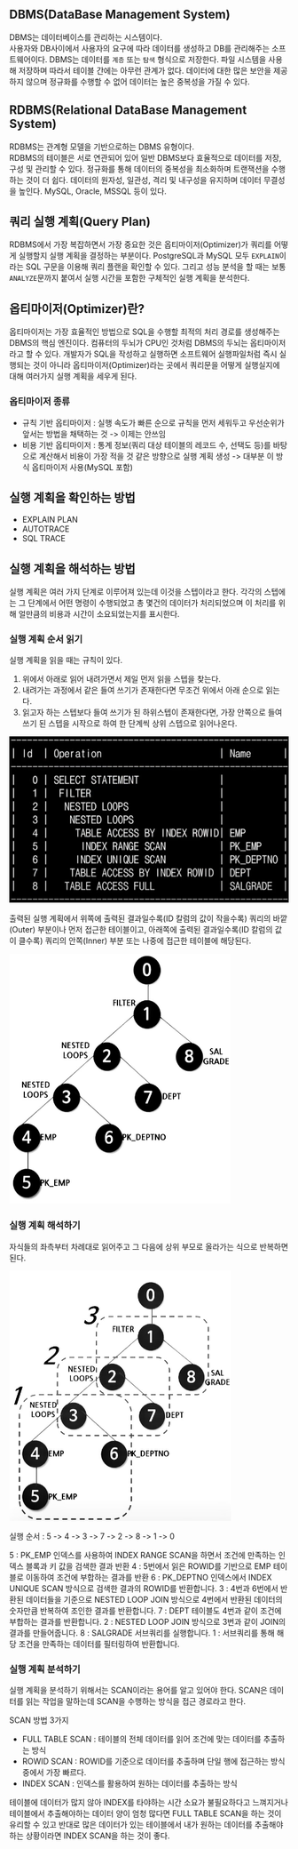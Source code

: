 ## DBMS(DataBase Management System)
DBMS는 데이터베이스를 관리하는 시스템이다.<br>
사용자와 DB사이에서 사용자의 요구에 따라 데이터를 생성하고 DB를 관리해주는 소프트웨어이다.
DBMS는 데이터를 `계층` 또는 `탐색` 형식으로 저장한다.
파일 시스템을 사용해 저장하며 따라서 테이블 간에는 아무런 관계가 없다.
데이터에 대한 많은 보안을 제공하지 않으며 정규화를 수행할 수 없어 데이터는 높은 중복성을 가질 수 있다.

## RDBMS(Relational DataBase Management System)
RDBMS는 관계형 모델을 기반으로하는 DBMS 유형이다.<br>
RDBMS의 테이블은 서로 연관되어 있어 일반 DBMS보다 효율적으로 데이터를 저장, 구성 및 관리할 수 있다.
정규화를 통해 데이터의 중복성을 최소화하며 트랜잭션을 수행하는 것이 더 쉽다.
데이터의 원자성, 일관성, 격리 및 내구성을 유지하며 데이터 무결성을 높인다.
MySQL, Oracle, MSSQL 등이 있다.

## 쿼리 실행 계획(Query Plan)
RDBMS에서 가장 복잡하면서 가장 중요한 것은 옵티마이저(Optimizer)가 쿼리를 어떻게 실행할지
실행 계획을 결정하는 부분이다.
PostgreSQL과 MySQL 모두 `EXPLAIN`이라는 SQL 구문을 이용해 쿼리 플랜을 확인할 수 있다.
그리고 성능 분석을 할 때는 보통 `ANALYZE`문까지 붙여서 실행 시간을 포함한 구체적인 실행 계획을
분석한다.

## 옵티마이저(Optimizer)란?
옵티마이저는 가장 효율적인 방법으로 SQL을 수행할 최적의 처리 경로를 생성해주는 DBMS의 핵심 엔진이다.
컴퓨터의 두뇌가 CPU인 것처럼 DBMS의 두뇌는 옵티마이저라고 할 수 있다.
개발자가 SQL을 작성하고 실행하면 소프트웨어 실행파일처럼 즉시 실행되는 것이 아니라 
옵티마이저(Optimizer)라는 곳에서 쿼리문을 어떻게 실행실지에 대해 여러가지 실행 계획을 세우게 된다.

### 옵티마이저 종류
* 규칙 기반 옵티마이저 : 실행 속도가 빠른 순으로 규칙을 먼저 세워두고 우선순위가 앞서는 방법을 채택하는 것 -> 이제는 안쓰임
* 비용 기반 옵티마이저 : 통계 정보(쿼리 대상 테이블의 레코드 수, 선택도 등)를 바탕으로 계산해서 비용이 가장 적을 것 같은 방향으로 실행 계획 생성 -> 대부분 이 방식 옵티마이저 사용(MySQL 포함)

## 실행 계획을 확인하는 방법
* EXPLAIN PLAN
* AUTOTRACE
* SQL TRACE

## 실행 계획을 해석하는 방법
실행 계획은 여러 가지 단계로 이루어져 있는데 이것을 스텝이라고 한다.
각각의 스텝에는 그 단계에서 어떤 명령이 수행되었고 총 몇건의 데이터가 처리되었으며
이 처리를 위해 얼만큼의 비용과 시간이 소요되었는지를 표시한다.

### 실행 계획 순서 읽기
실행 계획을 읽을 때는 규칙이 있다.
1. 위에서 아래로 읽어 내려가면서 제일 먼저 읽을 스텝을 찾는다.
2. 내려가는 과정에서 같은 들여 쓰기가 존재한다면 무조건 위에서 아래 순으로 읽는다.
3. 읽고자 하는 스텝보다 들여 쓰기가 된 하위스텝이 존재한다면, 가장 안쪽으로 들여쓰기 된 스텝을 시작으로 하여 한 단계씩 상위 스텝으로 읽어나온다.

<img src ="https://github.com/yuwltn/yuwltn/blob/main/photo/queryplan.PNG" width ="600" height="300">

출력된 실행 계획에서 위쪽에 출력된 결과일수록(ID 칼럼의 값이 작을수록) 쿼리의 바깥(Outer) 부분이나 먼저 접근한 테이블이고, 아래쪽에 출력된 결과일수록(ID 칼럼의 값이 클수록) 쿼리의 안쪽(Inner) 부분 또는 나중에 접근한 테이블에 해당된다.

<img src="https://github.com/yuwltn/yuwltn/blob/main/pho2/qupll.jpg" width="400" height="450">

### 실행 계획 해석하기
자식들의 좌측부터 차례대로 읽어주고 그 다음에 상위 부모로 올라가는 식으로 반복하면 된다.

<img src="https://github.com/yuwltn/yuwltn/blob/main/pho2/qupl.jpg" width="400" height="450">

실행 순서 : 5 -> 4 -> 3 -> 7 -> 2 -> 8 -> 1 -> 0 <br>

5 : PK_EMP 인덱스를 사용하여 INDEX RANGE SCAN을 하면서 조건에 만족하는 인덱스 블록과 키 값을 검색한 결과 반환
4 : 5번에서 읽은 ROWID를 기반으로 EMP 테이블로 이동하여 조건에 부합하는 결과를 반환
6 : PK_DEPTNO 인덱스에서 INDEX UNIQUE SCAN 방식으로 검색한 결과의 ROWID를 반환합니다.
3 : 4번과 6번에서 반환된 데이터들을 기준으로 NESTED LOOP JOIN 방식으로 4번에서 반환된 데이터의 숫자만큼 반복하여 조인한 결과를 반환합니다.
7 : DEPT 테이블도 4번과 같이 조건에 부합하는 결과를 반환합니다.
2 : NESTED LOOP JOIN 방식으로 3번과 같이 JOIN의 결과를 만들어줍니다.
8 : SALGRADE 서브쿼리를 실행합니다.
1 : 서브쿼리를 통해 해당 조건을 만족하는 데이터를 필터링하여 반환합니다.

### 실행 계획 분석하기
실행 계획을 분석하기 위해서는 SCAN이라는 용어를 알고 있어야 한다.
SCAN은 데이터를 읽는 작업을 말하는데 SCAN을 수행하는 방식을 접근 경로라고 한다.

SCAN 방법 3가지
* FULL TABLE SCAN : 테이블의 전체 데이터를 읽어 조건에 맞는 데이터를 추출하는 방식
* ROWID SCAN : ROWID를 기준으로 데이터를 추출하며 단일 행에 접근하는 방식 중에서 가장 빠르다.
* INDEX SCAN : 인덱스를 활용하여 원하는 데이터를 추출하는 방식

테이블에 데이터가 많지 않아 INDEX를 타야하는 시간 소요가 불필요하다고 느껴지거나
테이블에서 추출해야하는 데이터 양이 엄청 많다면 FULL TABLE SCAN을 하는 것이 유리할 수 있고
반대로 많은 데이터가 있는 테이블에서 내가 원하는 데이터를 추출해야 하는 상황이라면
INDEX SCAN을 하는 것이 좋다.

